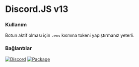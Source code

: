 # Discord.JS v13

### Kullanım
Botun aktif olması için `.env` kısmına tokeni yapıştırmanız yeterli.
### Bağlantılar 
[![Discord](https://img.shields.io/discord/977952292538048562?color=5865F2&label=Discord&style=for-the-badge)](https://discord.gg/2fqm7329mj) [![Package](https://img.shields.io/badge/discord.js-13.7.0-green?style=for-the-badge)](https://www.npmjs.com/package/discord.js)
